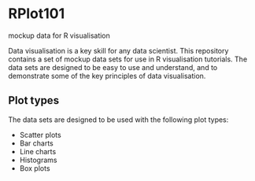 # RPlot101
 mockup data for R visualisation

Data visualisation is a key skill for any data scientist. This repository contains a set of mockup data sets for use in R visualisation tutorials. The data sets are designed to be easy to use and understand, and to demonstrate some of the key principles of data visualisation.

## Plot types

The data sets are designed to be used with the following plot types:

* Scatter plots
* Bar charts
* Line charts
* Histograms
* Box plots

